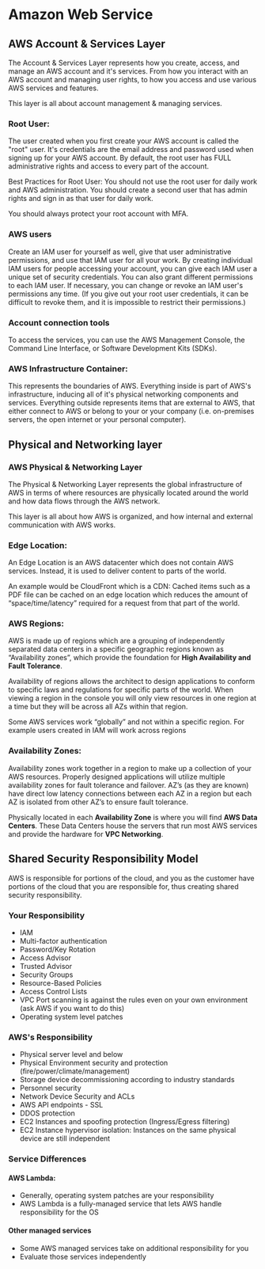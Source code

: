 # Amazon Web Service

## AWS Account & Services Layer

The Account & Services Layer represents how you create, access, and manage an AWS account and it's services. From how you interact with an AWS account and managing user rights, to how you access and use various AWS services and features.

This layer is all about account management & managing services.

### Root User:

The user created when you first create your AWS account is called the "root" user. It's credentials are the email address and password used when signing up for your AWS account. By default, the root user has FULL administrative rights and access to every part of the account.

Best Practices for Root User: You should not use the root user for daily work and AWS administration. You should create a second user that has admin rights and sign in as that user for daily work.

You should always protect your root account with MFA.

### AWS users

Create an IAM user for yourself as well, give that user administrative permissions, and use that IAM user for all your work. By creating individual IAM users for people accessing your account, you can give each IAM user a unique set of security credentials. You can also grant different permissions to each IAM user. If necessary, you can change or revoke an IAM user's permissions any time. \(If you give out your root user credentials, it can be difficult to revoke them, and it is impossible to restrict their permissions.\)

### Account connection tools

To access the services, you can use the AWS Management Console, the Command Line Interface, or Software Development Kits \(SDKs\).

### AWS Infrastructure Container:

This represents the boundaries of AWS. Everything inside is part of AWS's infrastructure, inducing all of it's physical networking components and services. Everything outside represents items that are external to AWS, that either connect to AWS or belong to your or your company \(i.e. on-premises servers, the open internet or your personal computer\).

## Physical and Networking layer

### AWS Physical & Networking Layer

The Physical & Networking Layer represents the global infrastructure of AWS in terms of where resources are physically located around the world and how data flows through the AWS network.

This layer is all about how AWS is organized, and how internal and external communication with AWS works.

### Edge Location:

An Edge Location is an AWS datacenter which does not contain AWS services. Instead, it is used to deliver content to parts of the world.

An example would be CloudFront which is a CDN: Cached items such as a PDF file can be cached on an edge location which reduces the amount of “space/time/latency” required for a request from that part of the world.

### AWS Regions:

AWS is made up of regions which are a grouping of independently separated data centers in a specific geographic regions known as “Availability zones”, which provide the foundation for **High Availability and Fault Tolerance**.

Availability of regions allows the architect to design applications to conform to specific laws and regulations for specific parts of the world. When viewing a region in the console you will only view resources in one region at a time but they will be across all AZs within that region.

Some AWS services work “globally” and not within a specific region. For example users created in IAM will work across regions

### Availability Zones:

Availability zones work together in a region to make up a collection of your AWS resources. Properly designed applications will utilize multiple availability zones for fault tolerance and failover. AZ’s \(as they are known\) have direct low latency connections between each AZ in a region but each AZ is isolated from other AZ’s to ensure fault tolerance. 

Physically located in each **Availability Zone** is where you will find **AWS Data Centers**. These Data Centers house the servers that run most AWS services and provide the hardware for **VPC Networking**.

## Shared Security Responsibility Model

AWS is responsible for portions of the cloud, and you as the customer have portions of the cloud that you are responsible for, thus creating shared security responsibility.

### Your Responsibility

* IAM 
* Multi-factor authentication
* Password/Key Rotation 
* Access Advisor 
* Trusted Advisor 
* Security Groups 
* Resource-Based Policies 
* Access Control Lists 
* VPC Port scanning is against the rules even on your own environment \(ask AWS if you want to do this\) 
* Operating system level patches

### AWS's Responsibility

* Physical server level and below 
* Physical Environment security and protection \(fire/power/climate/management\) 
* Storage device decommissioning according to industry standards 
* Personnel security 
* Network Device Security and ACLs 
* AWS API endpoints - SSL 
* DDOS protection 
* EC2 Instances and spoofing protection \(Ingress/Egress filtering\) 
* EC2 Instance hypervisor isolation: Instances on the same physical device are still independent

### Service Differences 

#### AWS Lambda: 

* Generally, operating system patches are your responsibility 
* AWS Lambda is a fully-managed service that lets AWS handle responsibility for the OS 

#### Other managed services

* Some AWS managed services take on additional responsibility for you 
* Evaluate those services independently

